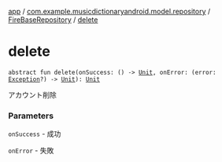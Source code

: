 [app](../../index.md) / [com.example.musicdictionaryandroid.model.repository](../index.md) / [FireBaseRepository](index.md) / [delete](./delete.md)

# delete

`abstract fun delete(onSuccess: () -> `[`Unit`](https://kotlinlang.org/api/latest/jvm/stdlib/kotlin/-unit/index.html)`, onError: (error: `[`Exception`](https://developer.android.com/reference/java/lang/Exception.html)`?) -> `[`Unit`](https://kotlinlang.org/api/latest/jvm/stdlib/kotlin/-unit/index.html)`): `[`Unit`](https://kotlinlang.org/api/latest/jvm/stdlib/kotlin/-unit/index.html)

アカウント削除

### Parameters

`onSuccess` - 成功

`onError` - 失敗
